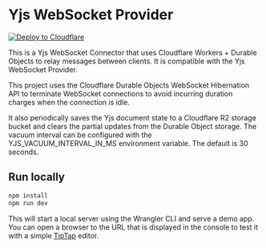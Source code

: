 # Yjs WebSocket Provider

[![Deploy to Cloudflare](https://deploy.workers.cloudflare.com/button)](https://deploy.workers.cloudflare.com/?url=https://github.com/TimoWilhelm/do-yjs-provider)

This is a Yjs WebSocket Connector that uses Cloudflare Workers + Durable Objects to relay messages between clients. It is compatible with the Yjs WebSocket Provider.

This project uses the Cloudflare Durable Objects WebSocket Hibernation API to terminate WebSocket connections to avoid incurring duration charges when the connection is idle.

It also periodically saves the Yjs document state to a Cloudflare R2 storage bucket and clears the partial updates from the Durable Object storage. The vacuum interval can be configured with the YJS_VACUUM_INTERVAL_IN_MS environment variable. The default is 30 seconds.

## Run locally

```bash
npm install
npm run dev
```

This will start a local server using the Wrangler CLI and serve a demo app. You can open a browser
to the URL that is displayed in the console to test it with a simple [TipTap](https://tiptap.dev/)
editor.
